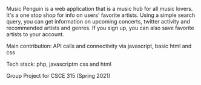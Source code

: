 Music Penguin is a web application that is a music hub for all music lovers. It's a one stop shop for info on users' favorite artists. Using a simple search query, you can get information on upcoming concerts, twitter activity and recommended artists and genres. If you sign up, you can also save favorite artists to your account.

Main contribution: API calls and connectivity via javascript, basic html and css

Tech stack: php, javascriptm css and html

Group Project for CSCE 315 (Spring 2021)
